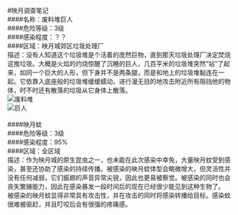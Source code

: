 #映月调查笔记<br/>
####名称：废料堆巨人<br/>
####危险等级：3级<br/>
####感染程度：？？<br/>
####区域：映月城郊区垃圾处理厂<br/>
描述：没有人知道这个垃圾堆是个活着的庞然巨物，直到那天垃圾处理厂决定焚烧这推垃圾。大概是火焰的灼烧惊醒了沉睡的巨人，几百平米的垃圾堆突然“站”了起来，如同一个巨大的人形，但下身并不是两条腿，而是和地上的垃圾堆黏连在一起。它依靠入底座般的垃圾堆缓缓蠕动，进行漫无目的地攻击附近所有阻挡他的物体，时不时还有散落的垃圾从它身体上散落。<br/>
![废料堆](https://timgsa.baidu.com/timg?image&quality=80&size=b9999_10000&sec=1574130568&di=7bf68611bd9956d4cbd3689aed7c5751&imgtype=jpg&er=1&src=http%3A%2F%2Fdpic.tiankong.com%2Fb1%2Fu9%2FQJ8831768022.jpg)<br/>
![巨人](http://fgo-cdn.vgtime.com/media/fgo/servant/card/238D.png)<br/>
<br/>
####映月蚊<br/>
####危险等级：3级<br/>
####感染程度：95%<br/>
####区域：全区域<br/>
描述：作为映月城的原生昆虫之一，也未能在此次感染中幸免，大量映月蚊受到感染，甚至还协助了感染的持续传播。被感染的映月蚊体型会略微增大，但灵活性并没有任何减弱，它们振翅的声音异常尖锐，因此也更易被察觉。被感染的同时也会丧失繁殖能力，因此在感染暴发一段时间后的现在已经很少能见到这种生物了。<br/>
被感染的映月蚊显得非常具有攻击性，并在攻击的同时将感染转播给目标。感染蚊很难被驱赶，并且叮咬后会有很强的疼痛感。<br/>
<br/>
